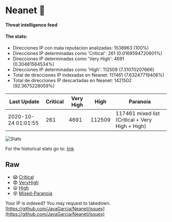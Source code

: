 # Neanet :hocho:
#### Threat intelligence feed
#### The stats:

- Direcciones IP con mala reputacion analizadas: 1538963 (100%)
- Direcciones IP determinadas como 'Critical':  261 (0.0169594720601%)
- Direcciones IP determinadas como 'Very High':  4691 (0.30481564534%)
- Direcciones IP determinadas como 'High':  112509 (7.31070207666)
- Total de direcciones IP indexadas en Neanet:  117461 (7.63247719406%)
- Total de direcciones IP descartadas en Neanet:  1421502 (92.3675228059%)

| Last Update | Critical | Very High | High | Paranoia |
| --- | --- | --- | --- | --- |
| 2020-10-24 01:01:55 | 261 | 4691 | 112509 | 117461 mixed list (Critical + Very High + High)|

![Stats](https://docs.google.com/spreadsheets/d/e/2PACX-1vSnaNMIXVabIpDJjufMlzH7poXnshF3mgd8Is1g9ytUEzVsP5my4Trn8f-xkoLLQ38xpL3HtmUexLo6/pubchart?oid=501124687&format=image)

For the historical stats go to: [link](/stats.csv)
## Raw
- :scream: [Critical](https://raw.githubusercontent.com/JavaGarcia/Neanet/master/blacklists/neanet_critical.txt)
- :fearful: [VeryHigh](https://raw.githubusercontent.com/JavaGarcia/Neanet/master/blacklists/neanet_veryHigh.txtt)
- :frowning: [High](https://raw.githubusercontent.com/JavaGarcia/Neanet/master/blacklists/neanet_high.txt)
- :dizzy_face: [Mixed-Paranoia](https://raw.githubusercontent.com/JavaGarcia/Neanet/master/blacklists/neanet_all.txt)


Your IP is indexed? You may request to takedown. [https://github.com/JavaGarcia/Neanet/issues](https://github.com/JavaGarcia/Neanet/issues)
























































































































































































































































































































































































































































































































































































































































































































































































































































































































































































































































































































































































































































































































































































































































































































































































































































































